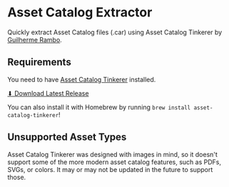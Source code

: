 # Asset Catalog Extractor

Quickly extract Asset Catalog files (.car) using Asset Catalog Tinkerer by [Guilherme Rambo](https://rambo.codes/).

## Requirements
You need to have [Asset Catalog Tinkerer](https://github.com/insidegui/AssetCatalogTinkerer) installed.

[⬇ Download Latest Release](https://github.com/insidegui/AssetCatalogTinkerer/raw/main/releases/AssetCatalogTinkerer_latest.zip)

You can also install it with Homebrew by running `brew install asset-catalog-tinkerer`!

## Unsupported Asset Types

Asset Catalog Tinkerer was designed with images in mind, so it doesn't support some of the more modern asset catalog features, such as PDFs, SVGs, or colors. It may or may not be updated in the future to support those.
